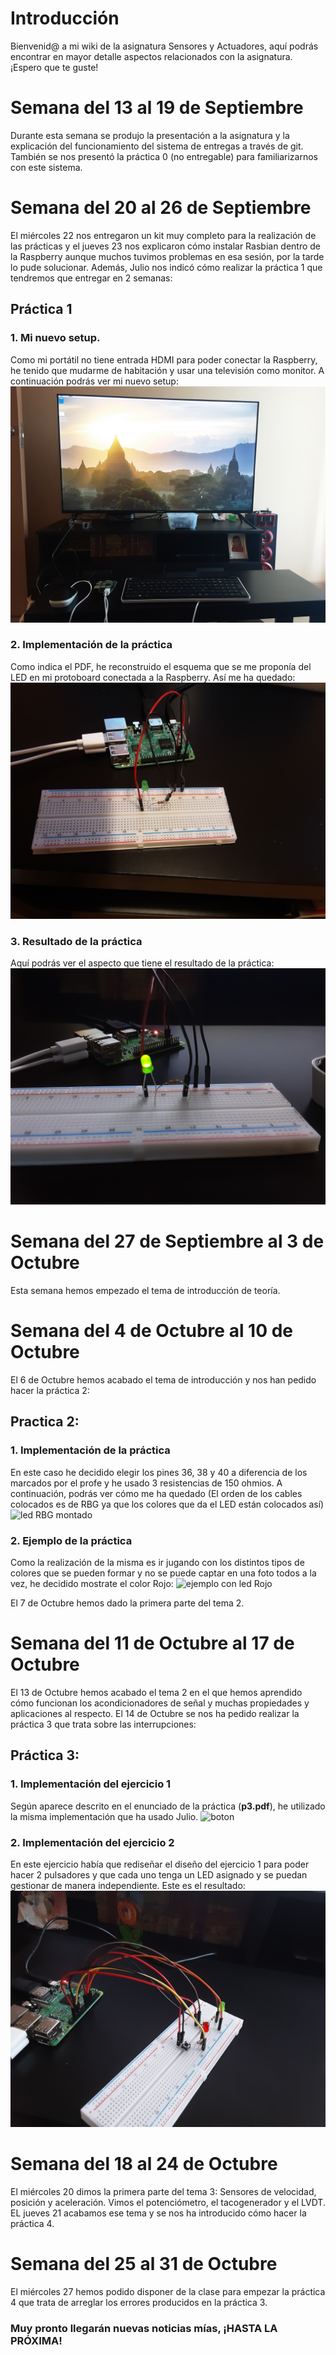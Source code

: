 # Introducción
Bienvenid@ a mi wiki de la asignatura Sensores y Actuadores, aquí podrás encontrar en mayor detalle aspectos relacionados con la asignatura. ¡Espero que te guste! 

# Semana del 13 al 19 de Septiembre
Durante esta semana se produjo la presentación a la asignatura y la explicación del funcionamiento del sistema de entregas a través de git. También se nos presentó la práctica 0 (no entregable) para familiarizarnos con este sistema. 

# Semana del 20 al 26 de Septiembre
El miércoles 22 nos entregaron un kit muy completo para la realización de las prácticas y el jueves 23 nos explicaron cómo instalar Rasbian dentro de la Raspberry aunque muchos tuvimos problemas en esa sesión, por la tarde lo pude solucionar. Además, Julio nos indicó cómo realizar la práctica 1 que tendremos que entregar en 2 semanas: 

## Práctica 1
### 1. Mi nuevo setup.
Como mi portátil no tiene entrada HDMI para poder conectar la Raspberry, he tenido que mudarme de habitación y usar una televisión como monitor. A continuación podrás ver mi nuevo setup:
![setup](https://github.com/jlopeza2020/wiki/blob/main/setup.jpg "setup")

### 2. Implementación de la práctica
Como indica el PDF, he reconstruido el esquema que se me proponía del LED en mi protoboard conectada a la Raspberry. Así me ha quedado:
![led_montado](https://github.com/jlopeza2020/wiki/blob/main/led_montado.jpg "LED montado")

### 3. Resultado de la práctica
Aquí podrás ver el aspecto que tiene el resultado de la práctica:
![led encendido](https://github.com/jlopeza2020/wiki/blob/main/led_encendido.jpg "LED encendido")

# Semana del 27 de Septiembre al 3 de Octubre
Esta semana hemos empezado el tema de introducción  de teoría.

# Semana del 4 de Octubre al 10 de Octubre
El 6 de Octubre hemos acabado el tema de introducción y nos han pedido hacer la práctica 2:
## Practica 2:
### 1. Implementación de la práctica
En este caso he decidido elegir los pines 36, 38 y 40 a diferencia de los marcados por el profe y he usado 3 resistencias de 150 ohmios. A continuación, podrás ver cómo me ha quedado (El orden de los cables colocados es de RBG ya que los colores que da el LED están colocados así)
![led RBG montado](https://github.com/jlopeza2020/wiki/blob/main/p2_implementacion.jpg "LED RBG montado")
### 2. Ejemplo de la práctica
Como la realización de la misma es ir jugando con los distintos tipos de colores que se pueden formar y no se puede captar en una foto todos a la vez, he decidido mostrate el color Rojo:
![ejemplo con led Rojo](https://github.com/jlopeza2020/wiki/blob/main/p2_ledrojo.jpg "Ejemplo con el LED  rojo")

El 7 de Octubre hemos dado la primera parte del tema 2.
# Semana del 11 de Octubre al 17 de Octubre
El 13 de Octubre hemos acabado el tema 2 en el que hemos aprendido cómo funcionan los acondicionadores de señal y muchas propiedades y aplicaciones al respecto.
El 14 de Octubre se nos ha pedido realizar la práctica 3 que trata sobre las interrupciones:

## Práctica 3:
### 1. Implementación del ejercicio 1
Según aparece descrito en el enunciado de la práctica (**p3.pdf**), he utilizado la misma implementación que ha usado Julio.
![boton](https://github.com/jlopeza2020/wiki/blob/main/eje1_p3.jpg "Botón")                                                 
### 2. Implementación del ejercicio 2
En este ejercicio había que rediseñar el diseño del ejercicio 1 para poder hacer 2 pulsadores y que cada uno tenga un LED asignado y se puedan gestionar de manera independiente. Este es el resultado:
![ejercicio2](https://github.com/jlopeza2020/wiki/blob/main/eje2_p3.jpg "Ejercicio 2")


# Semana del 18 al 24 de Octubre
El miércoles 20 dimos la primera parte del tema 3: Sensores de velocidad, posición y aceleración. Vimos el potenciómetro, el tacogenerador y el LVDT.
EL jueves 21 acabamos ese tema y se nos ha introducido cómo hacer la práctica 4.

# Semana del 25 al 31 de Octubre 
El miércoles 27 hemos podido disponer de la clase para empezar la práctica 4 que trata de arreglar los errores producidos en la práctica 3.

### Muy pronto llegarán nuevas noticias mías, ¡HASTA LA PRÓXIMA!
